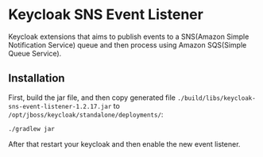 # Keycloak SNS Event Listener

Keycloak extensions that aims to publish events to a SNS(Amazon Simple Notification Service) queue and then process using Amazon SQS(Simple Queue Service).

## Installation

First, build the jar file, and then copy generated file `./build/libs/keycloak-sns-event-listener-1.2.17.jar` to `/opt/jboss/keycloak/standalone/deployments/`:

```bash
./gradlew jar
```

After that restart your keycloak and then enable the new event listener.
